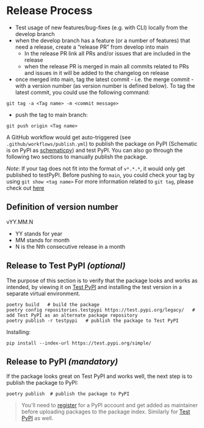 # Release Process
- Test usage of new features/bug-fixes (e.g. with CLI) locally from the develop branch
- when the develop branch has a feature (or a number of features) that need a release,  create a “release PR” from develop into main 
    - In the release PR link all PRs and/or issues that are included in the release 
    - when the release PR is merged in main all commits related to PRs and issues in it will be added to the changelog on release
- once merged into main, tag the latest commit - i.e. the merge commit - with a version number (as version number is defined below). To tag the latest commit, you could use the following command: 
```
git tag -a <Tag name> -m <commit message>
```
- push the tag to main branch: 
```
git push origin <Tag name>
```

A GitHub workflow would get auto-triggered (see `.github/workflows/publish.yml`) to publish the package on PyPI (Schematic is on PyPI as [schematicpy](https://pypi.org/project/schematicpy/)) and test PyPI. You can also go through the following two sections to manually publish the package.

*Note*: If your tag does not fit into the format of `v*.*.*`, it would only get published to testPyPI. Before pushing to `main`, you could check your tag by using `git show <tag name>` For more information related to `git tag`, please check out [here](https://git-scm.com/book/en/v2/Git-Basics-Tagging)

## Definition of version number
vYY.MM.N
* YY stands for year
* MM stands for month
* N is the Nth consecutive release in a month

## Release to Test PyPI _(optional)_

The purpose of this section is to verify that the package looks and works as intended, by viewing it on [Test PyPI](https://test.pypi.org/) and installing the test version in a separate virtual environment.

```
poetry build   # build the package
poetry config repositories.testpypi https://test.pypi.org/legacy/   # add Test PyPI as an alternate package repository
poetry publish -r testpypi   # publish the package to Test PyPI
```

Installing:

```
pip install --index-url https://test.pypi.org/simple/
```

## Release to PyPI _(mandatory)_

If the package looks great on Test PyPI and works well, the next step is to publish the package to PyPI:

```
poetry publish  # publish the package to PyPI
```

> You'll need to [register](https://pypi.org/account/register/) for a PyPI account and get added as maintainer before uploading packages to the package index. Similarly for [Test PyPI](https://test.pypi.org/account/register/) as well. 